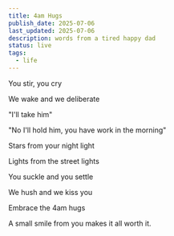 ```yaml
---
title: 4am Hugs
publish_date: 2025-07-06
last_updated: 2025-07-06
description: words from a tired happy dad
status: live
tags:
  - life
---
```


You stir, you cry

We wake and we deliberate

"I'll take him"  

"No I'll hold him, you have work in the morning"

Stars from your night light

Lights from the street lights

You suckle and you settle

We hush and we kiss you

Embrace the 4am hugs

A small smile from you makes it all worth it.
